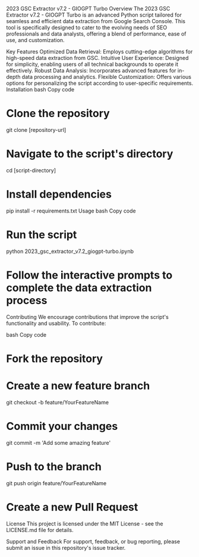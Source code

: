 2023 GSC Extractor v7.2 - GIOGPT Turbo
Overview
The 2023 GSC Extractor v7.2 - GIOGPT Turbo is an advanced Python script tailored for seamless and efficient data extraction from Google Search Console. This tool is specifically designed to cater to the evolving needs of SEO professionals and data analysts, offering a blend of performance, ease of use, and customization.

Key Features
Optimized Data Retrieval: Employs cutting-edge algorithms for high-speed data extraction from GSC.
Intuitive User Experience: Designed for simplicity, enabling users of all technical backgrounds to operate it effectively.
Robust Data Analysis: Incorporates advanced features for in-depth data processing and analytics.
Flexible Customization: Offers various options for personalizing the script according to user-specific requirements.
Installation
bash
Copy code
# Clone the repository
git clone [repository-url]

# Navigate to the script's directory
cd [script-directory]

# Install dependencies
pip install -r requirements.txt
Usage
bash
Copy code
# Run the script
python 2023_gsc_extractor_v7.2_giogpt-turbo.ipynb

# Follow the interactive prompts to complete the data extraction process
Contributing
We encourage contributions that improve the script's functionality and usability. To contribute:

bash
Copy code
# Fork the repository
# Create a new feature branch
git checkout -b feature/YourFeatureName

# Commit your changes
git commit -m 'Add some amazing feature'

# Push to the branch
git push origin feature/YourFeatureName

# Create a new Pull Request
License
This project is licensed under the MIT License - see the LICENSE.md file for details.

Support and Feedback
For support, feedback, or bug reporting, please submit an issue in this repository's issue tracker.
